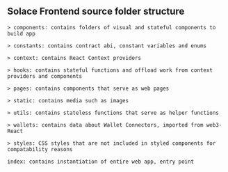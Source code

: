 ## Solace Frontend source folder structure

    > components: contains folders of visual and stateful components to build app

    > constants: contains contract abi, constant variables and enums

    > context: contains React Context providers

    > hooks: contains stateful functions and offload work from context providers and components

    > pages: contains components that serve as web pages

    > static: contains media such as images

    > utils: contains stateless functions that serve as helper functions

    > wallets: contains data about Wallet Connectors, imported from web3-React

    > styles: CSS styles that are not included in styled components for compatability reasons

    index: contains instantiation of entire web app, entry point
